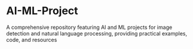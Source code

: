 # AI-ML-Project
A comprehensive repository featuring AI and ML projects for image detection and natural language processing, providing practical examples, code, and resources
